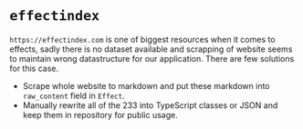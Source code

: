 # `effectindex`

`https://effectindex.com` is one of biggest resources when it comes to effects, sadly there is no dataset available and scrapping of website seems to maintain wrong datastructure for our application. There are few solutions for this case.

- Scrape whole website to markdown and put these markdown into `raw_content` field in `Effect`.
- Manually rewrite all of the 233 into TypeScript classes or JSON and keep them in repository for public usage.

